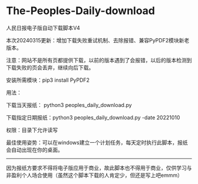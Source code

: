 # The-Peoples-Daily-download
人民日报电子版自动下载脚本V4  

本次20240315更新：增加下载失败重试机制、去除报错、兼容PyPDF2模块新老版本。  

注意：网站不是所有页都提供下载，以前的版本遇到了会报错，以后的版本检测到下载失败的页会丢弃，继续向后下载。

安装所需模块：pip3 install PyPDF2

用法：

下载当天报纸： python3 peoples_daily_download.py 

下载指定日期报纸：python3 peoples_daily_download.py -date 20221010

权限：目录下允许读写

最佳使用姿势：可以在windows建立一个计划任务，每天定时执行此脚本，报纸会自动出现在你的桌面。

--------------------------

因为报纸方要求不得将电子版应用于商业，故此脚本也不得用于商业，仅供学习与非盈利个人场合使用（虽然这个脚本下载的人肯定少，但还是写上吧emmm）
